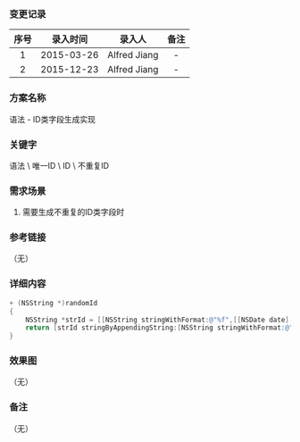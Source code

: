 ### 变更记录

| 序号 | 录入时间 | 录入人 | 备注 |
|:--------:|:--------:|:--------:|:--------:|
| 1 | 2015-03-26 | Alfred Jiang | - |
| 2 | 2015-12-23 | Alfred Jiang | - |

### 方案名称

语法 - ID类字段生成实现

### 关键字

语法 \ 唯一ID \ ID \ 不重复ID

### 需求场景

1. 需要生成不重复的ID类字段时

### 参考链接
（无）

### 详细内容
```objectivec
+ (NSString *)randomId
{
    NSString *strId = [[NSString stringWithFormat:@"%f",[[NSDate date] timeIntervalSince1970]] stringByReplacingOccurrencesOfString:@"." withString:@""];
    return [strId stringByAppendingString:[NSString stringWithFormat:@"%u",arc4random_uniform(10000)]];
}
```

### 效果图
（无）

### 备注
（无）